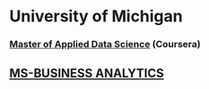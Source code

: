 # University of Michigan



### [Master of Applied Data Science](https://www.coursera.org/degrees/master-of-applied-data-science-umich) \(Coursera\)

## [MS-BUSINESS ANALYTICS](https://umdearborn.edu/cob/graduate-programs/degree-programs/ms-business-analytics)

